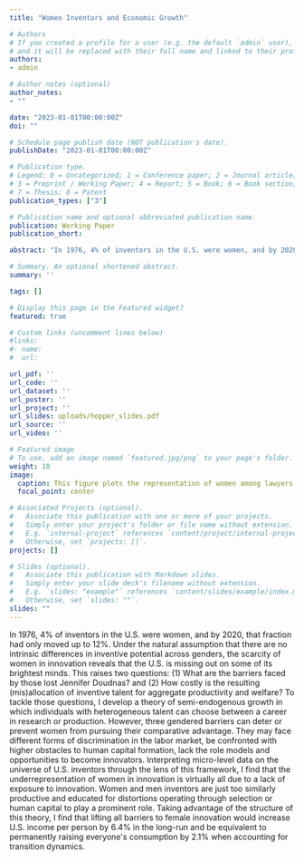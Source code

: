 ```yaml
---
title: "Women Inventors and Economic Growth"

# Authors
# If you created a profile for a user (e.g. the default `admin` user), write the username (folder name) here
# and it will be replaced with their full name and linked to their profile.
authors:
- admin

# Author notes (optional)
author_notes:
- ""

date: "2023-01-01T00:00:00Z"
doi: ""

# Schedule page publish date (NOT publication's date).
publishDate: "2023-01-01T00:00:00Z"

# Publication type.
# Legend: 0 = Uncategorized; 1 = Conference paper; 2 = Journal article;
# 3 = Preprint / Working Paper; 4 = Report; 5 = Book; 6 = Book section;
# 7 = Thesis; 8 = Patent
publication_types: ["3"]

# Publication name and optional abbreviated publication name.
publication: Working Paper
publication_short:

abstract: "In 1976, 4% of inventors in the U.S. were women, and by 2020, that fraction had only moved up to 12%. Under the natural assumption that there are no intrinsic differences in inventive potential across genders, the scarcity of women in innovation reveals that the U.S. is missing out on some of its brightest minds. This raises two questions: (1) What are the barriers faced by those lost Jennifer Doudnas? and (2) How costly is the resulting (mis)allocation of inventive talent for aggregate productivity and welfare? To tackle those questions, I develop a theory of semi-endogenous growth in which individuals with heterogeneous talent can choose between a career in research or production. However, three gendered barriers can deter or prevent women from pursuing their comparative advantage. They may face different forms of discrimination in the labor market, be confronted with higher obstacles to human capital formation, lack the role models and opportunities to become innovators. Interpreting micro-level data on the universe of U.S. inventors through the lens of this framework, I find that the underrepresentation of women in innovation is virtually all due to a lack of exposure to innovation. Women and men inventors are just too similarly productive and educated for distortions operating through selection or human capital to play a prominent role. Taking advantage of the structure of this theory, I find that lifting all barriers to female innovation would increase U.S. income per person by 6.4% in the long-run and be equivalent to permanently raising everyone's consumption by 2.1% when accounting for transition dynamics."

# Summary. An optional shortened abstract.
summary: ''

tags: []

# Display this page in the Featured widget?
featured: true

# Custom links (uncomment lines below)
#links:
#- name:
#  url:

url_pdf: ''
url_code: ''
url_dataset: ''
url_poster: ''
url_project: ''
url_slides: uploads/hopper_slides.pdf
url_source: ''
url_video: ''

# Featured image
# To use, add an image named `featured.jpg/png` to your page's folder.
weight: 10
image:
  caption: This figure plots the representation of women among lawyers, doctors, engineers and inventors over the last 50 years.
  focal_point: center

# Associated Projects (optional).
#   Associate this publication with one or more of your projects.
#   Simply enter your project's folder or file name without extension.
#   E.g. `internal-project` references `content/project/internal-project/index.md`.
#   Otherwise, set `projects: []`.
projects: []

# Slides (optional).
#   Associate this publication with Markdown slides.
#   Simply enter your slide deck's filename without extension.
#   E.g. `slides: "example"` references `content/slides/example/index.md`.
#   Otherwise, set `slides: ""`.
slides: ""
---
```


In 1976, 4% of inventors in the U.S. were women, and by 2020, that fraction had only moved up to 12%. Under the natural assumption that there are no intrinsic differences in inventive potential across genders, the scarcity of women in innovation reveals that the U.S. is missing out on some of its brightest minds. This raises two questions: (1) What are the barriers faced by those lost Jennifer Doudnas? and (2) How costly is the resulting (mis)allocation of inventive talent for aggregate productivity and welfare? To tackle those questions, I develop a theory of semi-endogenous growth in which individuals with heterogeneous talent can choose between a career in research or production. However, three gendered barriers can deter or prevent women from pursuing their comparative advantage. They may face different forms of discrimination in the labor market, be confronted with higher obstacles to human capital formation, lack the role models and opportunities to become innovators. Interpreting micro-level data on the universe of U.S. inventors through the lens of this framework, I find that the underrepresentation of women in innovation is virtually all due to a lack of exposure to innovation. Women and men inventors are just too similarly productive and educated for distortions operating through selection or human capital to play a prominent role. Taking advantage of the structure of this theory, I find that lifting all barriers to female innovation would increase U.S. income per person by 6.4% in the long-run and be equivalent to permanently raising everyone's consumption by 2.1% when accounting for transition dynamics.
